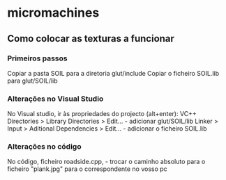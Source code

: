 # micromachines
## Como colocar as texturas a funcionar

### Primeiros passos
Copiar a pasta SOIL para a diretoria glut/include
Copiar o ficheiro SOIL.lib para glut/SOIL/lib

### Alterações no Visual Studio
No Visual studio, ir às propriedades do projecto (alt+enter):
	VC++ Directories > Library Directories > Edit...
		- adicionar glut/SOIL/lib
	Linker > Input > Aditional Dependencies > Edit...
		- adicionar o ficheiro SOIL.lib
		
### Alterações no código
No código, ficheiro roadside.cpp,
	- trocar o caminho absoluto para o ficheiro "plank.jpg" para o correspondente no vosso pc